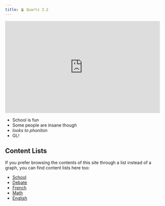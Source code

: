 ```yaml
---
title: 🪴 Quartz 3.2
---
```


<iframe height="300" style="width: 100%;" scrolling="no" title="Responsive digital clock" src="https://codepen.io/ValyTGV/embed/NrXwyQ?default-tab=html%2Cresult&theme-id=dark" frameborder="no" loading="lazy" allowtransparency="true" allowfullscreen="true">
</iframe>

- School is fun
- Some people are insane though
- *looks to phoniton*
- GL!

## Content Lists
If you prefer browsing the contents of this site through a list instead of a graph, you can find content lists here too:

- [School](/tags/Notes)
- [Debate](/tags/debate)
- [French](/tags/French)
- [Math](/tags/Math)
- [English](/tags/English)

